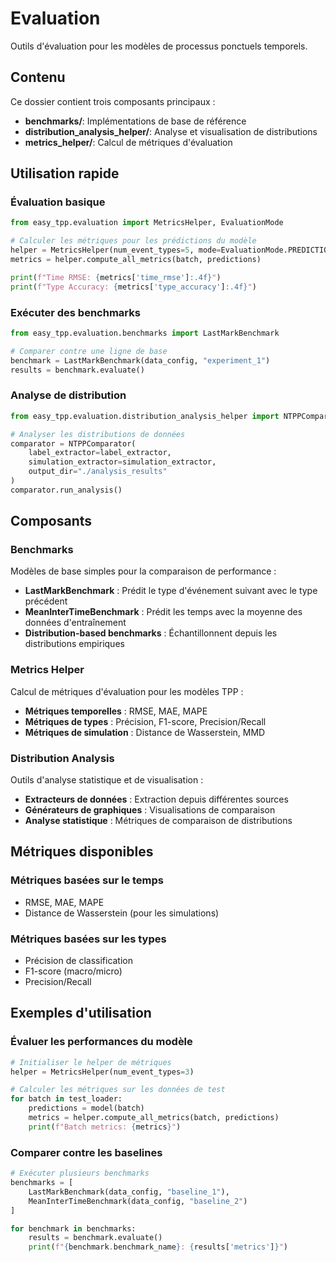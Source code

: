 # Evaluation

Outils d'évaluation pour les modèles de processus ponctuels temporels.

## Contenu

Ce dossier contient trois composants principaux :

- **benchmarks/**: Implémentations de base de référence
- **distribution_analysis_helper/**: Analyse et visualisation de distributions
- **metrics_helper/**: Calcul de métriques d'évaluation

## Utilisation rapide

### Évaluation basique

```python
from easy_tpp.evaluation import MetricsHelper, EvaluationMode

# Calculer les métriques pour les prédictions du modèle
helper = MetricsHelper(num_event_types=5, mode=EvaluationMode.PREDICTION)
metrics = helper.compute_all_metrics(batch, predictions)

print(f"Time RMSE: {metrics['time_rmse']:.4f}")
print(f"Type Accuracy: {metrics['type_accuracy']:.4f}")
```

### Exécuter des benchmarks

```python
from easy_tpp.evaluation.benchmarks import LastMarkBenchmark

# Comparer contre une ligne de base
benchmark = LastMarkBenchmark(data_config, "experiment_1")
results = benchmark.evaluate()
```

### Analyse de distribution

```python
from easy_tpp.evaluation.distribution_analysis_helper import NTPPComparator

# Analyser les distributions de données
comparator = NTPPComparator(
    label_extractor=label_extractor,
    simulation_extractor=simulation_extractor,
    output_dir="./analysis_results"
)
comparator.run_analysis()
```

## Composants

### Benchmarks

Modèles de base simples pour la comparaison de performance :

- **LastMarkBenchmark** : Prédit le type d'événement suivant avec le type précédent
- **MeanInterTimeBenchmark** : Prédit les temps avec la moyenne des données d'entraînement
- **Distribution-based benchmarks** : Échantillonnent depuis les distributions empiriques

### Metrics Helper  

Calcul de métriques d'évaluation pour les modèles TPP :

- **Métriques temporelles** : RMSE, MAE, MAPE
- **Métriques de types** : Précision, F1-score, Precision/Recall
- **Métriques de simulation** : Distance de Wasserstein, MMD

### Distribution Analysis

Outils d'analyse statistique et de visualisation :

- **Extracteurs de données** : Extraction depuis différentes sources
- **Générateurs de graphiques** : Visualisations de comparaison
- **Analyse statistique** : Métriques de comparaison de distributions

## Métriques disponibles

### Métriques basées sur le temps

- RMSE, MAE, MAPE
- Distance de Wasserstein (pour les simulations)

### Métriques basées sur les types  

- Précision de classification
- F1-score (macro/micro)
- Precision/Recall

## Exemples d'utilisation

### Évaluer les performances du modèle

```python
# Initialiser le helper de métriques
helper = MetricsHelper(num_event_types=3)

# Calculer les métriques sur les données de test
for batch in test_loader:
    predictions = model(batch)
    metrics = helper.compute_all_metrics(batch, predictions)
    print(f"Batch metrics: {metrics}")
```

### Comparer contre les baselines

```python
# Exécuter plusieurs benchmarks
benchmarks = [
    LastMarkBenchmark(data_config, "baseline_1"),
    MeanInterTimeBenchmark(data_config, "baseline_2")
]

for benchmark in benchmarks:
    results = benchmark.evaluate()
    print(f"{benchmark.benchmark_name}: {results['metrics']}")
```
